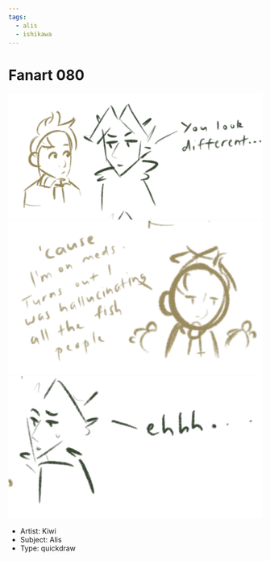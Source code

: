 ```yaml
---
tags:
  - alis
  - ishikawa
---
```


# Fanart 080

<img src="assets/2025-05-25_fanimage-144.jpg">

<img src="assets/2025-05-25_fanimage-145.jpg">

<img src="assets/2025-05-25_fanimage-146.jpg">

- Artist: Kiwi
- Subject: Alis
- Type: quickdraw
